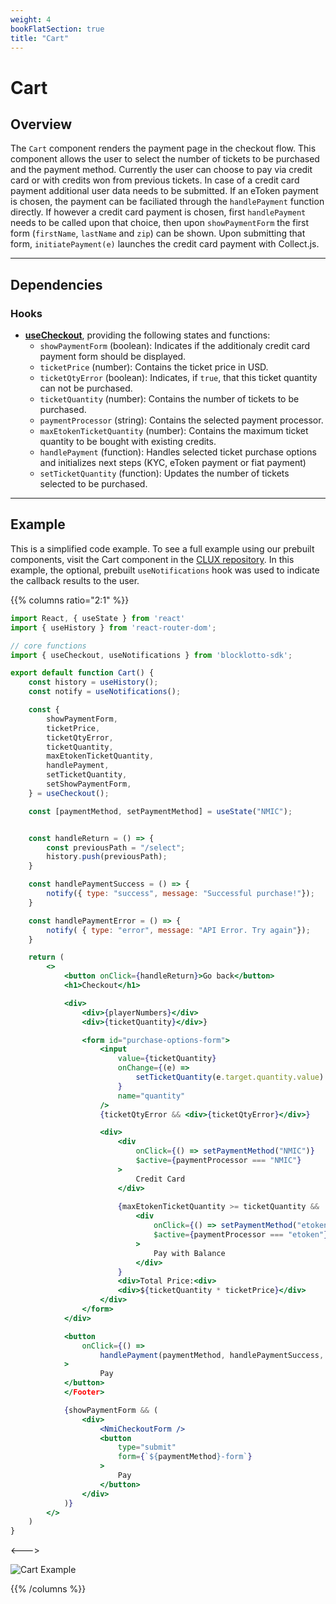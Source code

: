 ```yaml
---
weight: 4
bookFlatSection: true
title: "Cart"
---
```


# Cart

## Overview

The `Cart` component renders the payment page in the checkout flow. This component allows the user to select the number of tickets to be purchased and the payment method. Currently the user can choose to pay via credit card or with credits won from previous tickets. In case of a credit card payment additional user data needs to be submitted. If an eToken payment is chosen, the payment can be faciliated through the `handlePayment` function directly. If however a credit card payment is chosen, first `handlePayment` needs to be called upon that choice, then upon `showPaymentForm` the first form (`firstName`, `lastName` and `zip`) can be shown. Upon submitting that form, `initiatePayment(e)` launches the credit card payment with Collect.js.

---

## Dependencies

### Hooks

* [**useCheckout**](/docs/hooks/use-checkout/), providing the following states and functions:
    + `showPaymentForm` (boolean): Indicates if the additionaly credit card payment form should be displayed.
    + `ticketPrice` (number): Contains the ticket price in USD.
    + `ticketQtyError` (boolean): Indicates, if `true`, that this ticket quantity can not be purchased.
    + `ticketQuantity` (number): Contains the number of tickets to be purchased.
    + `paymentProcessor` (string): Contains the selected payment processor.
    + `maxEtokenTicketQuantity` (number): Contains the maximum ticket quantity to be bought with existing credits.
    + `handlePayment` (function): Handles selected ticket purchase options and initializes next steps (KYC, eToken payment or fiat payment)
    + `setTicketQuantity` (function): Updates the number of tickets selected to be purchased.

---

## Example

This is a simplified code example. To see a full example using our prebuilt components, visit the Cart component in the [CLUX repository](https://github.com/Marianas-Rai-Corp/clux/blob/main/src/app/Checkout/Cart/index.js). In this example, the optional, prebuilt `useNotifications` hook was used to indicate the callback results to the user.

{{% columns ratio="2:1" %}}

```jsx
import React, { useState } from 'react'
import { useHistory } from 'react-router-dom';

// core functions
import { useCheckout, useNotifications } from 'blocklotto-sdk';

export default function Cart() {
    const history = useHistory();
    const notify = useNotifications();

    const {
        showPaymentForm,
        ticketPrice,
        ticketQtyError,
        ticketQuantity,
        maxEtokenTicketQuantity,
        handlePayment,
        setTicketQuantity,
        setShowPaymentForm,
    } = useCheckout();

    const [paymentMethod, setPaymentMethod] = useState("NMIC");


    const handleReturn = () => {
        const previousPath = "/select";
        history.push(previousPath);
    }

    const handlePaymentSuccess = () => {
        notify({ type: "success", message: "Successful purchase!"});
    }

    const handlePaymentError = () => {
        notify( { type: "error", message: "API Error. Try again"});
    }

    return (
        <>
            <button onClick={handleReturn}>Go back</button>
            <h1>Checkout</h1>

            <div>
                <div>{playerNumbers}</div>
                <div>{ticketQuantity}</div>}

                <form id="purchase-options-form">
                    <input
                        value={ticketQuantity}
                        onChange={(e) => 
                            setTicketQuantity(e.target.quantity.value)
                        }
                        name="quantity"
                    />
                    {ticketQtyError && <div>{ticketQtyError}</div>}

                    <div>
                        <div
                            onClick={() => setPaymentMethod("NMIC")}
                            $active={paymentProcessor === "NMIC"}
                        >
                            Credit Card
                        </div>
                        
                        {maxEtokenTicketQuantity >= ticketQuantity &&
                            <div
                                onClick={() => setPaymentMethod("etoken")}
                                $active={paymentProcessor === "etoken"}
                            >
                                Pay with Balance
                            </div>
                        }
                        <div>Total Price:<div>
                        <div>${ticketQuantity * ticketPrice}</div>
                    </div>
                </form>
            </div>

            <button 
                onClick={() => 
                    handlePayment(paymentMethod, handlePaymentSuccess, handlePaymentError)}
            >
                    Pay
            </button>
            </Footer>

            {showPaymentForm && (
                <div>
                    <NmiCheckoutForm />
                    <button
                        type="submit"
                        form={`${paymentMethod}-form`}
                    >
                        Pay
                    </button>
                </div>
            )}
        </>
    )
}

```

<--->

![Cart Example](/checkout/cart-example.png)

{{% /columns %}}